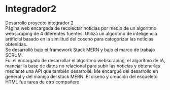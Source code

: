 # Integrador2
Desarrollo proyecto integrador 2<br/>
Página web encargada de recolectar noticias por medio de un algoritmo webscraping de 4 diferentes fuentes. Utiliza un algoritmo de inteligencia artificial basado en la similitud del coseno para categorizar las noticias obtenidas.<br/>
Se desarrolló bajo el framework Stack MERN y bajo el marco de trabajo SCRUM.<br/>
Fui el encargado de desarrollar el algoritmo webscraping, el algoritmo de IA, manejar la base de datos no relacional para subir las noticias y obtenerlas mediante una API que también desarrollé. Me encargué del desarrollo en general y del manejo del stack MERN. El diseño y creación del esqueleto HTML fue tarea de otro compañero.
